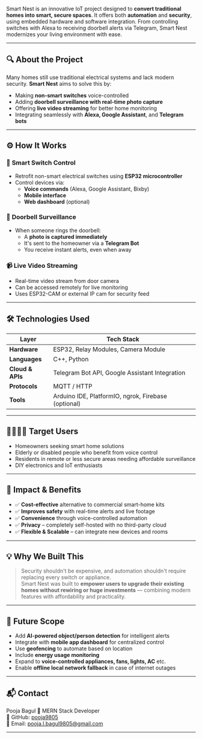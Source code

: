 

Smart Nest is an innovative IoT project designed to **convert traditional homes into smart, secure spaces**. It offers both **automation** and **security**, using embedded hardware and software integration. From controlling switches with Alexa to receiving doorbell alerts via Telegram, Smart Nest modernizes your living environment with ease.

---

## 🔍 About the Project

Many homes still use traditional electrical systems and lack modern security. **Smart Nest** aims to solve this by:

- Making **non-smart switches** voice-controlled
- Adding **doorbell surveillance with real-time photo capture**
- Offering **live video streaming** for better home monitoring
- Integrating seamlessly with **Alexa, Google Assistant**, and **Telegram bots**

---

## ⚙️ How It Works

### 🔌 **Smart Switch Control**
- Retrofit non-smart electrical switches using **ESP32 microcontroller**
- Control devices via:
  - **Voice commands** (Alexa, Google Assistant, Bixby)
  - **Mobile interface**
  - **Web dashboard** (optional)

### 🔔 **Doorbell Surveillance**
- When someone rings the doorbell:
  - A **photo is captured immediately**
  - It's sent to the homeowner via a **Telegram Bot**
  - You receive instant alerts, even when away

### 📹 **Live Video Streaming**
- Real-time video stream from door camera
- Can be accessed remotely for live monitoring
- Uses ESP32-CAM or external IP cam for security feed

---

## 🛠️ Technologies Used

| Layer | Tech Stack |
|-------|------------|
| **Hardware** | ESP32, Relay Modules, Camera Module |
| **Languages** | C++, Python |
| **Cloud & APIs** | Telegram Bot API, Google Assistant Integration |
| **Protocols** | MQTT / HTTP |
| **Tools** | Arduino IDE, PlatformIO, ngrok, Firebase (optional) |

---

## 👨‍👩‍👧‍👦 Target Users

- Homeowners seeking smart home solutions
- Elderly or disabled people who benefit from voice control
- Residents in remote or less secure areas needing affordable surveillance
- DIY electronics and IoT enthusiasts

---

## 🎯 Impact & Benefits

- ✅ **Cost-effective** alternative to commercial smart-home kits
- ✅ **Improves safety** with real-time alerts and live footage
- ✅ **Convenience** through voice-controlled automation
- ✅ **Privacy** – completely self-hosted with no third-party cloud
- ✅ **Flexible & Scalable** – can integrate new devices and rooms

---

## 💡 Why We Built This

> Security shouldn't be expensive, and automation shouldn't require replacing every switch or appliance.  
Smart Nest was built to **empower users to upgrade their existing homes without rewiring or huge investments** — combining modern features with affordability and practicality.

---

## 🚀 Future Scope

- Add **AI-powered object/person detection** for intelligent alerts  
- Integrate with **mobile app dashboard** for centralized control  
- Use **geofencing** to automate based on location  
- Include **energy usage monitoring**  
- Expand to **voice-controlled appliances, fans, lights, AC** etc.  
- Enable **offline local network fallback** in case of internet outages  

---

## 📬 Contact
Pooja Bagul
💼 MERN Stack Developer  
🔗 GitHub: [pooja9805](https://github.com/pooja9805)  
📧 Email: pooja.l.bagul9805@gmail.com

---
